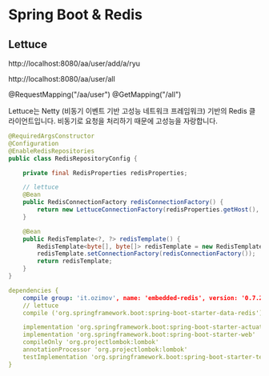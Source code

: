 # Spring Boot & Redis
## Lettuce

http://localhost:8080/aa/user/add/a/ryu

http://localhost:8080/aa/user/all


@RequestMapping("/aa/user")
@GetMapping("/all")


Lettuce는 Netty (비동기 이벤트 기반 고성능 네트워크 프레임워크) 기반의 Redis 클라이언트입니다.
비동기로 요청을 처리하기 때문에 고성능을 자랑합니다.


```java
@RequiredArgsConstructor
@Configuration
@EnableRedisRepositories
public class RedisRepositoryConfig {

    private final RedisProperties redisProperties;

    // lettuce
    @Bean
    public RedisConnectionFactory redisConnectionFactory() {
        return new LettuceConnectionFactory(redisProperties.getHost(), redisProperties.getPort());
    }

    @Bean
    public RedisTemplate<?, ?> redisTemplate() {
        RedisTemplate<byte[], byte[]> redisTemplate = new RedisTemplate<>();
        redisTemplate.setConnectionFactory(redisConnectionFactory());
        return redisTemplate;
    }
}
```

```yaml
dependencies {
    compile group: 'it.ozimov', name: 'embedded-redis', version: '0.7.2'
    // lettuce
    compile ('org.springframework.boot:spring-boot-starter-data-redis')

    implementation 'org.springframework.boot:spring-boot-starter-actuator'
    implementation 'org.springframework.boot:spring-boot-starter-web'
    compileOnly 'org.projectlombok:lombok'
    annotationProcessor 'org.projectlombok:lombok'
    testImplementation 'org.springframework.boot:spring-boot-starter-test'
}
```
